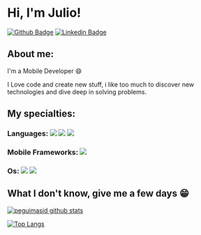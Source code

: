 
# Hi, I'm Julio!

[![Github Badge](https://img.shields.io/badge/-Github-000?style=flat-square&logo=Github&logoColor=white&link=https://github.com/JulioAlvesRJ)](https://github.com/JulioAlvesRJ)
[![Linkedin Badge](https://img.shields.io/badge/-LinkedIn-blue?style=flat-square&logo=Linkedin&logoColor=white&link=https://www.linkedin.com/in/j%C3%BAlio-cesar-548643209/)](https://www.linkedin.com/in/j%C3%BAlio-cesar-548643209/)

## About me:

I'm a Mobile Developer :smile:

I Love code and create new stuff, i like too much to discover new technologies and dive deep in solving problems.

## My specialties:

### Languages: <img src="https://img.shields.io/badge/JavaScript-323330?style=for-the-badge&logo=javascript&logoColor=F7DF1E"/> <img src="https://img.shields.io/badge/HTML5-E34F26?style=for-the-badge&logo=html5&logoColor=white"/> <img src="https://img.shields.io/badge/CSS3-1572B6?style=for-the-badge&logo=css3&logoColor=white"/> 



### Mobile Frameworks: <img src ="https://img.shields.io/badge/React_Native-20232A?style=for-the-badge&logo=react&logoColor=61DAFB"/>


### Os: <img src ="https://img.shields.io/badge/Android-3DDC84?style=for-the-badge&logo=android&logoColor=white"/> <img src ="https://img.shields.io/badge/Windows-0078D6?style=for-the-badge&logo=windows&logoColor=white"/>


## What I don't know, give me a few days 😁

[![peguimasid github stats](https://github-readme-stats.vercel.app/api?username=JulioAlvesRJ&show_icons=true&title_color=fff&icon_color=7159c1&text_color=f8f8f2&bg_color=171c24&count_private=true)](https://github.com/JulioAlvesRJ)

[![Top Langs](https://github-readme-stats.vercel.app/api/top-langs/?username=JulioAlvesRJ&layout=compact&title_color=fff&text_color=f8f8f2&hide=java&bg_color=171c24)](https://github.com/JulioAlvesRJ)
